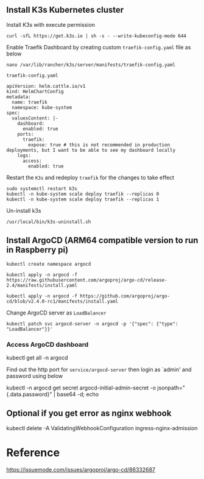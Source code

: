 ## Install K3s Kubernetes cluster

Install K3s with execute permission

```
curl -sfL https://get.k3s.io | sh -s - --write-kubeconfig-mode 644
```

Enable Traefik Dashboard by creating custom `traefik-config.yaml` file as below

```
nano /var/lib/rancher/k3s/server/manifests/traefik-config.yaml
```

`traefik-config.yaml`

```
apiVersion: helm.cattle.io/v1
kind: HelmChartConfig
metadata:
  name: traefik
  namespace: kube-system
spec:
  valuesContent: |-
    dashboard:
      enabled: true
    ports:
      traefik:
        expose: true # this is not recommended in production deployments, but I want to be able to see my dashboard locally
    logs:
      access:
        enabled: true
```

Restart the `K3s` and redeploy `traefik` for the changes to take effect

```
sudo systemctl restart k3s
kubectl -n kube-system scale deploy traefik --replicas 0
kubectl -n kube-system scale deploy traefik --replicas 1
```

Un-install k3s

```
/usr/local/bin/k3s-uninstall.sh
```

## Install ArgoCD (ARM64 compatible version to run in Raspberry pi)

```
kubectl create namespace argocd
```

```
kubectl apply -n argocd -f https://raw.githubusercontent.com/argoproj/argo-cd/release-2.4/manifests/install.yaml
```

```
kubectl apply -n argocd -f https://github.com/argoproj/argo-cd/blob/v2.4.0-rc1/manifests/install.yaml
```

Change ArgoCD server as `LoadBalancer`

```
kubectl patch svc argocd-server -n argocd -p '{"spec": {"type": "LoadBalancer"}}'
```

### Access ArgoCD dashboard

kubectl get all -n argocd

Find out the http port for `service/argocd-server` then login as `admin' and password using below

kubectl -n argocd get secret argocd-initial-admin-secret -o jsonpath="{.data.password}" | base64 -d; echo

## Optional if you get error as nginx webhook

kubectl delete -A ValidatingWebhookConfiguration ingress-nginx-admission

# Reference

https://issuemode.com/issues/argoproj/argo-cd/86332687
